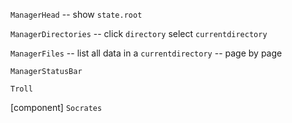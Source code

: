 `ManagerHead` -- show `state.root`

`ManagerDirectories` -- click `directory` select `currentdirectory`

`ManagerFiles` -- list all data in a `currentdirectory` -- page by page

`ManagerStatusBar`

`Troll`

[component] `Socrates`
